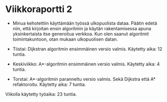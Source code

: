 # Viikkoraportti 2

* Minua kehotettiin käyttämään työssä ulkopuolista dataa. Päätin edetä niin, että kirjoitan ensin algoritmin ja käytän rakentamisessa apuna yksinkertaista itse generoitua verkkoa. Kun olen saanut algoritmit toimintakuntoon, otan mukaan ulkopuolisen datan.

* Tiistai: Dijkstran algoritmin ensimmäinen versio valmis. Käytetty aika: 12 tuntia.

* Keskiviikko: A*-algoritmin ensimmäinen versio valmis. Käytetty aika: 4 tuntia.

* Torstai: A\*-algoritmin paranneltu versio valmis. Sekä Dijkstra että A\* refaktoroitu. Käytetty aika: 7 tuntia.

Viikolla käytetty työaika: 23 tuntia.
